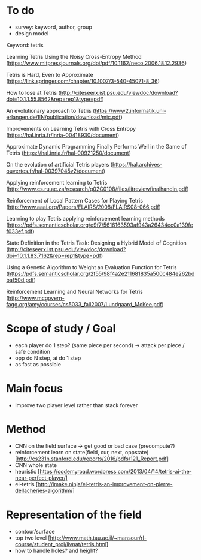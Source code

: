 # To do
- survey: keyword, author, group
- design model

Keyword: tetris

Learning Tetris Using the Noisy Cross-Entropy Method (https://www.mitpressjournals.org/doi/pdf/10.1162/neco.2006.18.12.2936)

Tetris is Hard, Even to Approximate (https://link.springer.com/chapter/10.1007/3-540-45071-8_36)

How to lose at Tetris (http://citeseerx.ist.psu.edu/viewdoc/download?doi=10.1.1.55.8562&rep=rep1&type=pdf)

An evolutionary approach to Tetris (https://www2.informatik.uni-erlangen.de/EN/publication/download/mic.pdf)

Improvements on Learning Tetris with Cross Entropy (https://hal.inria.fr/inria-00418930/document)

Approximate Dynamic Programming Finally Performs Well in the Game of Tetris (https://hal.inria.fr/hal-00921250/document)

On the evolution of artificial Tetris players (https://hal.archives-ouvertes.fr/hal-00397045v2/document)

Applying reinforcement learning to Tetris (http://www.cs.ru.ac.za/research/g02C0108/files/litreviewfinalhandin.pdf)

Reinforcement of Local Pattern Cases for Playing Tetris (http://www.aaai.org/Papers/FLAIRS/2008/FLAIRS08-066.pdf)

Learning to play Tetris applying reinforcement learning methods (https://pdfs.semanticscholar.org/e9f7/5616163593af943a26434ec0a139fef033ef.pdf)

State Definition in the Tetris Task: Designing a Hybrid Model of Cognition (http://citeseerx.ist.psu.edu/viewdoc/download?doi=10.1.1.83.7162&rep=rep1&type=pdf)

Using a Genetic Algorithm to Weight an Evaluation Function for Tetris (https://pdfs.semanticscholar.org/2f55/98f4a2e211681835a500c484e262bdbaf50d.pdf)

Reinforcement Learning and Neural Networks for Tetris (http://www.mcgovern-fagg.org/amy/courses/cs5033_fall2007/Lundgaard_McKee.pdf)


# Scope of study / Goal
- each player do 1 step? (same piece per second) -> attack per piece / safe condition
- opp do N step, ai do 1 step
- as fast as possible

# Main focus
- Improve two player level rather than stack forever

# Method
- CNN on the field surface -> get good or bad case (precompute?) 
- reinforcement learn on state(field, cur, next, oppstate) [http://cs231n.stanford.edu/reports/2016/pdfs/121_Report.pdf]
- CNN whole state
- heuristic [https://codemyroad.wordpress.com/2013/04/14/tetris-ai-the-near-perfect-player/]
- el-tetris [http://imake.ninja/el-tetris-an-improvement-on-pierre-dellacheries-algorithm/]

# Representation of the field
- contour/surface
- top two level [http://www.math.tau.ac.il/~mansour/rl-course/student_proj/livnat/tetris.html]
- how to handle holes? and height?
